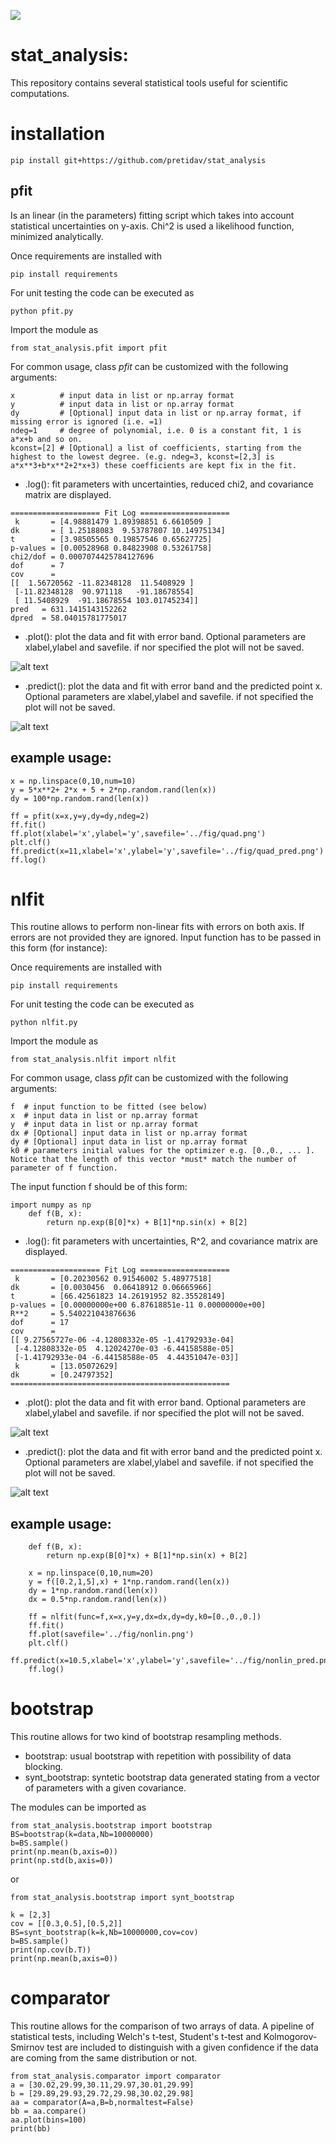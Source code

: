 ![](https://github.com/pretidav/stat_analysis/actions/workflows/python-app.yml/badge.svg)

# stat_analysis:
This repository contains several statistical tools useful for scientific computations. 

# installation 
~~~
pip install git+https://github.com/pretidav/stat_analysis
~~~

## pfit
Is an linear (in the parameters) fitting script which takes into account statistical uncertainties on y-axis. Chi^2 is used a likelihood function, minimized analytically. 

Once requirements are installed with 

~~~
pip install requirements
~~~

For unit testing the code can be executed as 
~~~
python pfit.py 
~~~

Import the module as 
~~~
from stat_analysis.pfit import pfit
~~~

For common usage, class _pfit_ can be customized with the following arguments:

~~~
x          # input data in list or np.array format 
y          # input data in list or np.array format
dy         # [Optional] input data in list or np.array format, if missing error is ignored (i.e. =1)
ndeg=1     # degree of polynomial, i.e. 0 is a constant fit, 1 is a*x+b and so on.
kconst=[2] # [Optional] a list of coefficients, starting from the highest to the lowest degree. (e.g. ndeg=3, kconst=[2,3] is a*x**3+b*x**2+2*x+3) these coefficients are kept fix in the fit. 
~~~

* .log(): fit parameters with uncertainties, reduced chi2, and covariance matrix are displayed. 
~~~
==================== Fit Log ====================
 k       = [4.98881479 1.89398851 6.6610509 ]
dk       = [ 1.25188083  9.53787807 10.14975134]
t        = [3.98505565 0.19857546 0.65627725]
p-values = [0.00528968 0.84823908 0.53261758]
chi2/dof = 0.0007074425784127696
dof      = 7
cov      = 
[[  1.56720562 -11.82348128  11.5408929 ]
 [-11.82348128  90.971118   -91.18678554]
 [ 11.5408929  -91.18678554 103.01745234]]
pred   = 631.1415143152262
dpred  = 58.04015781775017
~~~

* .plot(): plot the data and fit with error band. Optional parameters are xlabel,ylabel and savefile. if nor specified the plot will not be saved. 

![alt text](https://github.com/pretidav/stat_analysis/raw/main/fig/quad.png)

* .predict(): plot the data and fit with error band and the predicted point x. Optional parameters are xlabel,ylabel and savefile. if not specified the plot will not be saved. 

![alt text](https://github.com/pretidav/stat_analysis/raw/main/fig/quad_pred.png)

## example usage:
~~~ 
x = np.linspace(0,10,num=10)
y = 5*x**2+ 2*x + 5 + 2*np.random.rand(len(x))
dy = 100*np.random.rand(len(x))

ff = pfit(x=x,y=y,dy=dy,ndeg=2)
ff.fit()
ff.plot(xlabel='x',ylabel='y',savefile='../fig/quad.png')
plt.clf()
ff.predict(x=11,xlabel='x',ylabel='y',savefile='../fig/quad_pred.png')
ff.log()
~~~

# nlfit

This routine allows to perform non-linear fits with errors on both axis. If errors are not provided they are ignored. 
Input function has to be passed in this form (for instance): 

Once requirements are installed with
~~~
pip install requirements
~~~

For unit testing the code can be executed as

~~~
python nlfit.py 
~~~

Import the module as
~~~
from stat_analysis.nlfit import nlfit
~~~

For common usage, class _pfit_ can be customized with the following arguments:
~~~
f  # input function to be fitted (see below) 
x  # input data in list or np.array format
y  # input data in list or np.array format
dx # [Optional] input data in list or np.array format
dy # [Optional] input data in list or np.array format
k0 # parameters initial values for the optimizer e.g. [0.,0., ... ]. Notice that the length of this vector *must* match the number of parameter of f function.  
~~~

The input function f should be of this form: 
~~~
import numpy as np
    def f(B, x):
        return np.exp(B[0]*x) + B[1]*np.sin(x) + B[2] 
~~~


* .log(): fit parameters with uncertainties, R^2, and covariance matrix are displayed. 
~~~
==================== Fit Log ====================
 k       = [0.20230562 0.91546002 5.48977518]
dk       = [0.0030456  0.06418912 0.06665966]
t        = [66.42561823 14.26191952 82.35528149]
p-values = [0.00000000e+00 6.87618851e-11 0.00000000e+00]
R**2     = 5.540221043876636
dof      = 17
cov      = 
[[ 9.27565727e-06 -4.12808332e-05 -1.41792933e-04]
 [-4.12808332e-05  4.12024270e-03 -6.44158588e-05]
 [-1.41792933e-04 -6.44158588e-05  4.44351047e-03]]
 k       = [13.05072629]
dk       = [0.24797352]
=================================================
~~~
* .plot(): plot the data and fit with error band. Optional parameters are xlabel,ylabel and savefile. if nor specified the plot will not be saved. 

![alt text](https://github.com/pretidav/stat_analysis/raw/main/fig/nonlin.png)

* .predict():  plot the data and fit with error band and the predicted point x. Optional parameters are xlabel,ylabel and savefile. if not specified the plot will not be saved. 

![alt text](https://github.com/pretidav/stat_analysis/raw/main/fig/nonlin_pred.png)
## example usage: 
~~~
    def f(B, x):
        return np.exp(B[0]*x) + B[1]*np.sin(x) + B[2] 

    x = np.linspace(0,10,num=20)
    y = f([0.2,1,5],x) + 1*np.random.rand(len(x))
    dy = 1*np.random.rand(len(x))
    dx = 0.5*np.random.rand(len(x))

    ff = nlfit(func=f,x=x,y=y,dx=dx,dy=dy,k0=[0.,0.,0.])
    ff.fit()
    ff.plot(savefile='../fig/nonlin.png')
    plt.clf()
    ff.predict(x=10.5,xlabel='x',ylabel='y',savefile='../fig/nonlin_pred.png')
    ff.log()
~~~

# bootstrap 
This routine allows for two kind of bootstrap resampling methods. 

* bootstrap: usual bootstrap with repetition with possibility of data blocking. 
* synt_bootstrap: syntetic bootstrap data generated stating from a vector of parameters with a given covariance. 

The modules can be imported as 
~~~
from stat_analysis.bootstrap import bootstrap
BS=bootstrap(k=data,Nb=10000000)
b=BS.sample()
print(np.mean(b,axis=0))
print(np.std(b,axis=0))
~~~
or 
~~~
from stat_analysis.bootstrap import synt_bootstrap

k = [2,3]
cov = [[0.3,0.5],[0.5,2]]
BS=synt_bootstrap(k=k,Nb=10000000,cov=cov)
b=BS.sample()
print(np.cov(b.T))
print(np.mean(b,axis=0))
~~~


# comparator
This routine allows for the comparison of two arrays of data. A pipeline of statistical tests, including Welch's t-test, Student's t-test and Kolmogorov-Smirnov test are included to distinguish with a given confidence if the data are coming from the same distribution or not. 

~~~
from stat_analysis.comparator import comparator
a = [30.02,29.99,30.11,29.97,30.01,29.99]
b = [29.89,29.93,29.72,29.98,30.02,29.98]
aa = comparator(A=a,B=b,normaltest=False)
bb = aa.compare()
aa.plot(bins=100)
print(bb)
~~~
